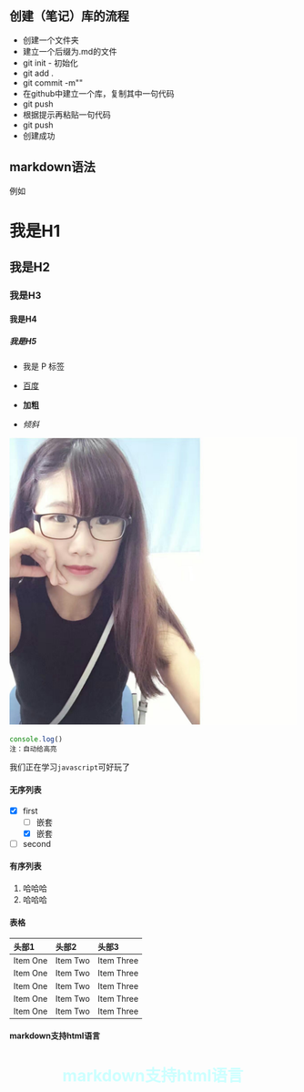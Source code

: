 ## 创建（笔记）库的流程

- 创建一个文件夹
- 建立一个后缀为.md的文件
- git init - 初始化
- git add .
- git commit -m""
- 在github中建立一个库，复制其中一句代码
- git push
- 根据提示再粘贴一句代码
- git push
- 创建成功

## markdown语法

例如
# 我是H1

## 我是H2

### 我是H3

#### 我是H4

##### 我是H5

- 我是 P 标签

- [百度](http://baidu.com)

- **加粗**

- *倾斜*

![鱼](./yu.jpg)

```js
console.log()   
注：自动给高亮
```

我们正在学习`javascript`可好玩了

#### 无序列表
- [x] first
  - [ ] 嵌套
  - [x] 嵌套
- [ ] second

#### 有序列表
1. 哈哈哈
1. 哈哈哈

#### 表格

| 头部1          | 头部2    |  头部3   |
| :------------- | :------------- | :---|
| Item One       | Item Two       | Item Three|
| Item One       | Item Two       | Item Three|
| Item One       | Item Two       | Item Three|
| Item One       | Item Two       | Item Three|
| Item One       | Item Two       | Item Three|

#### markdown支持html语言
<h1 style="color:#cff;text-align:center">markdown支持html语言</h1>
